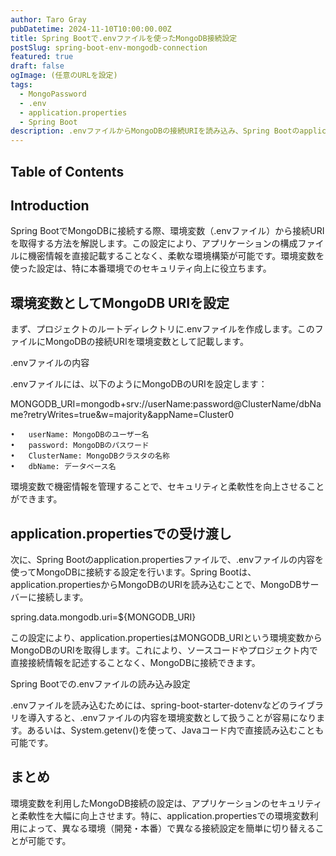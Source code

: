 ```yaml
---
author: Taro Gray
pubDatetime: 2024-11-10T10:00:00.00Z
title: Spring Bootで.envファイルを使ったMongoDB接続設定
postSlug: spring-boot-env-mongodb-connection
featured: true
draft: false
ogImage: (任意のURLを設定)
tags:
  - MongoPassword
  - .env
  - application.properties
  - Spring Boot
description: .envファイルからMongoDBの接続URIを読み込み、Spring Bootのapplication.propertiesで受け渡す方法を解説します。環境変数の設定で接続情報を管理し、より安全で柔軟なアプリケーション構成を実現します。
---
```


## Table of Contents

## Introduction

Spring BootでMongoDBに接続する際、環境変数（.envファイル）から接続URIを取得する方法を解説します。この設定により、アプリケーションの構成ファイルに機密情報を直接記載することなく、柔軟な環境構築が可能です。環境変数を使った設定は、特に本番環境でのセキュリティ向上に役立ちます。

## 環境変数としてMongoDB URIを設定

まず、プロジェクトのルートディレクトリに.envファイルを作成します。このファイルにMongoDBの接続URIを環境変数として記載します。

.envファイルの内容

.envファイルには、以下のようにMongoDBのURIを設定します：

MONGODB_URI=mongodb+srv://userName:password@ClusterName/dbName?retryWrites=true&w=majority&appName=Cluster0

    •	userName: MongoDBのユーザー名
    •	password: MongoDBのパスワード
    •	ClusterName: MongoDBクラスタの名称
    •	dbName: データベース名

環境変数で機密情報を管理することで、セキュリティと柔軟性を向上させることができます。

## application.propertiesでの受け渡し

次に、Spring Bootのapplication.propertiesファイルで、.envファイルの内容を使ってMongoDBに接続する設定を行います。Spring Bootは、application.propertiesからMongoDBのURIを読み込むことで、MongoDBサーバーに接続します。

spring.data.mongodb.uri=${MONGODB_URI}

この設定により、application.propertiesはMONGODB_URIという環境変数からMongoDBのURIを取得します。これにより、ソースコードやプロジェクト内で直接接続情報を記述することなく、MongoDBに接続できます。

Spring Bootでの.envファイルの読み込み設定

.envファイルを読み込むためには、spring-boot-starter-dotenvなどのライブラリを導入すると、.envファイルの内容を環境変数として扱うことが容易になります。あるいは、System.getenv()を使って、Javaコード内で直接読み込むことも可能です。

## まとめ

環境変数を利用したMongoDB接続の設定は、アプリケーションのセキュリティと柔軟性を大幅に向上させます。特に、application.propertiesでの環境変数利用によって、異なる環境（開発・本番）で異なる接続設定を簡単に切り替えることが可能です。

